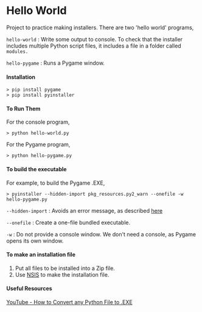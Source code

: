 # Hello World

Project to practice making installers. There are two 'hello world' programs,

`hello-world` : Write some output to console. To check that the installer includes multiple Python script files, it includes a file in a folder called `modules.`

`hello-pygame` : Runs a Pygame window.

#### Installation
```
> pip install pygame
> pip install pyinstaller
```
#### To Run Them
For the console program,
```
> python hello-world.py
```
For the Pygame program,
```
> python hello-pygame.py
```
#### To build the executable
For example, to build the Pygame .EXE,
```
> pyinstaller --hidden-import pkg_resources.py2_warn --onefile -w hello-pygame.py
```
`--hidden-import` : Avoids an error message, as described [here](https://stackoverflow.com/questions/37815371/pyinstaller-failed-to-execute-script-pyi-rth-pkgres-and-missing-packages)

`--onefile` : Create a one-file bundled executable.

`-w` : Do not provide a console window. We don't need a console, as Pygame opens its own window.
#### To make an installation file
1. Put all files to be installed into a Zip file.
2. Use [NSIS](https://nsis.sourceforge.io/Download) to make the installation file.

#### Useful Resources
[YouTube - How to Convert any Python File to .EXE
](https://youtu.be/UZX5kH72Yx4)